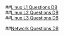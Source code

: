 ##[Linux L1  Questions DB](nightwolf-cotribution/linux_L1.md)
<br>
##[Linux L2  Questions DB](nightwolf-cotribution/linux_L2.md)
<br>
##[Linux L3  Questions DB](nightwolf-cotribution/linux_L3.md)
<br></br>
##[Network Questions DB](nightwolf-cotribution/network.md)
